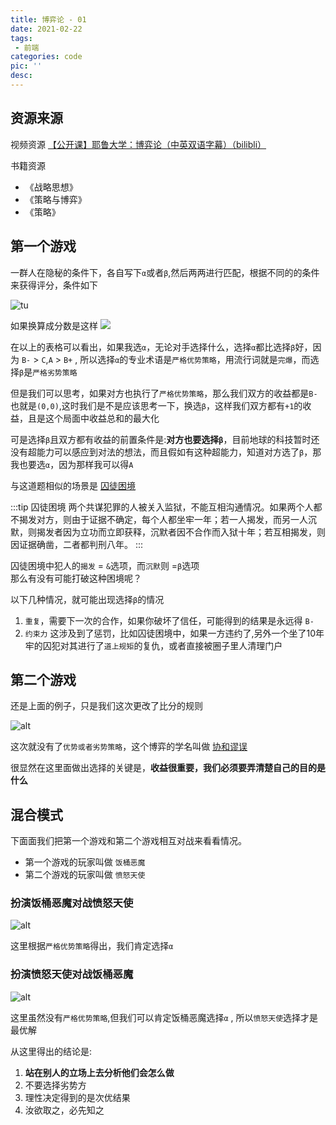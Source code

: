 ```yaml
---
title: 博弈论 - 01
date: 2021-02-22
tags:
 - 前端
categories: code
pic: ''
desc: 
---
```



## 资源来源

视频资源 [【公开课】耶鲁大学：博弈论（中英双语字幕）（bilibli）](https://www.bilibili.com/video/BV1Kt411h7Ep)

书籍资源

- 《战略思想》
- 《策略与博弈》
- 《策略》


## 第一个游戏
一群人在隐秘的条件下，各自写下`α`或者`β`,然后两两进行匹配，根据不同的的条件来获得评分，条件如下

![tu](//image.woai996.com/picGo/20210222203146.png)
 
如果换算成分数是这样
![](//image.woai996.com/picGo/20210222203257.png)
 

在以上的表格可以看出，如果我选`α`，无论对手选择什么，选择`α`都比选择`β`好，因为 `B-` > `C`,`A` > `B+` , 所以选择`α`的专业术语是`严格优势策略`，用流行词就是`完爆`，而选择`β`是`严格劣势策略`



但是我们可以思考，如果对方也执行了`严格优势策略`，那么我们双方的收益都是`B-` 也就是`(0,0)`,这时我们是不是应该思考一下，换选`β`，这样我们双方都有`+1`的收益，且是这个局面中收益总和的最大化

可是选择`β`且双方都有收益的前置条件是:**对方也要选择`β`**，目前地球的科技暂时还没有超能力可以感应到对法的想法，而且假如有这种超能力，知道对方选了`β`，那我也要选`α`，因为那样我可以得`A`

与这道题相似的场景是 [囚徒困境](https://baike.baidu.com/item/%E5%9B%9A%E5%BE%92%E5%9B%B0%E5%A2%83/5739141?fr=aladdin)

:::tip 囚徒困境
两个共谋犯罪的人被关入监狱，不能互相沟通情况。如果两个人都不揭发对方，则由于证据不确定，每个人都坐牢一年；若一人揭发，而另一人沉默，则揭发者因为立功而立即获释，沉默者因不合作而入狱十年；若互相揭发，则因证据确凿，二者都判刑八年。
:::

囚徒困境中犯人的`揭发` = `&`选项，而`沉默`则 =`β`选项 <br>
那么有没有可能打破这种困境呢？

以下几种情况，就可能出现选择`β`的情况

1. `重复`，需要下一次的合作，如果你破坏了信任，可能得到的结果是永远得 `B-` 
2. `约束力` 这涉及到了惩罚，比如囚徒困境中，如果一方违约了,另外一个坐了10年牢的囚犯对其进行了`道上规矩`的复仇，或者直接被圈子里人清理门户



## 第二个游戏

还是上面的例子，只是我们这次更改了比分的规则

![alt](//image.woai996.com/picGo/20210222212957.png)

这次就没有了`优势或者劣势策略`，这个博弈的学名叫做 [协和谬误](https://baike.baidu.com/item/%E5%8D%8F%E5%92%8C%E8%B0%AC%E8%AF%AF)



很显然在这里面做出选择的关键是，**收益很重要，我们必须要弄清楚自己的目的是什么**

## 混合模式

下面面我们把第一个游戏和第二个游戏相互对战来看看情况。

- 第一个游戏的玩家叫做 `饭桶恶魔`
- 第二个游戏的玩家叫做 `愤怒天使`


### 扮演饭桶恶魔对战愤怒天使

![alt](//image.woai996.com/picGo/20210222215522.png)

这里根据`严格优势策略`得出，我们肯定选择`α`

### 扮演愤怒天使对战饭桶恶魔

![alt](//image.woai996.com/picGo/20210222215814.png)

这里虽然没有`严格优势策略`,但我们可以肯定饭桶恶魔选择`α` , 所以`愤怒天使`选择才是最优解


从这里得出的结论是:

1. **站在别人的立场上去分析他们会怎么做**
2. 不要选择劣势方
3. 理性决定得到的是次优结果
4. 汝欲取之，必先知之